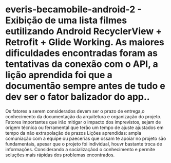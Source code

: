 # everis-becamobile-android-2 - Exibição de uma lista filmes eutilizando Android RecyclerView + Retrofit + Glide Working. As maiores dificuldades encontradas foram as tentativas da conexão com o API, a lição aprendida foi que a documentão sempre antes de tudo e dev ser o fator balizador do app..
Os fatores a serem considerados devem ser o prazo de entrega,o conhecimento da documentação da arquitetura e organização do projeto. Fatores importantes que irão mitigar o impacto dos imprevistos, sejam de origem técnica ou ferramental que  terão um tempo de ajuste ajustados em tempo da não extrapolação de prazos
Lições aprendidas: ampla comuniação com a equipe ou paecerias que ossam te apoiar no projeto são fundamentais, apesar que o projeto foi  individual, houvr bastante troca de informações. Considerando a socializaçãod o conhecimento e permite soluções mais rápidas dos problemas encontrados. 
